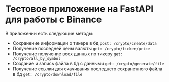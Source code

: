 <h1>Тестовое приложение на FastAPI для работы с Binance</h1>
В приложении есть следующие методы:
<ul>
    <li>Сохранение информации о тикере в бд <code>post: /crypto/create/data</code></li>
    <li>Получение последней цены валюты <code>get: /crypto/ticker/price</code></li>
    <li>Получение получение всех данных по тикеру <code>get: /crypto/all_by_symbol</code></li>
    <li>Создание и запись файла в бд с данными <code>get: /crypto/generate/file</code></li>
    <li>Получение ссылки для скачивания последнего сохраненного файла в бд <code>get: /crypto/download/file</code></li>
 </ul>
